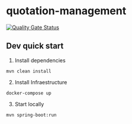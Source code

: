 # quotation-management

[![Quality Gate Status](https://sonarcloud.io/api/project_badges/measure?project=leonardoscalabrini_quotation-management&metric=alert_status)](https://sonarcloud.io/summary/new_code?id=leonardoscalabrini_quotation-management)

## Dev quick start ##

1. Install dependencies
````
mvn clean install
````

2. Install Infraestructure
````
docker-compose up
````

3. Start locally
````
mvn spring-boot:run
````